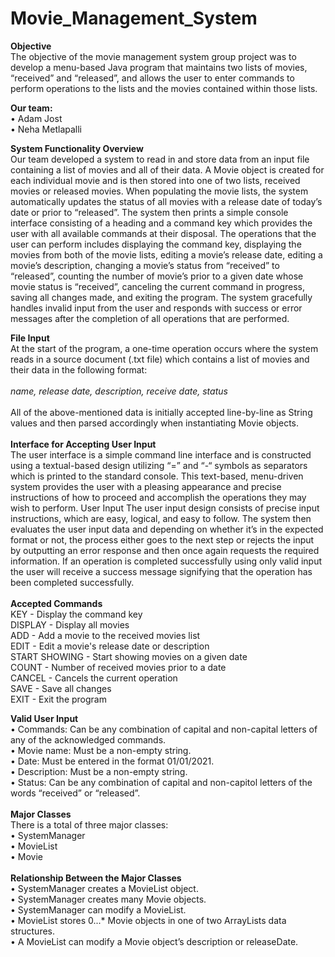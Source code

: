 # Movie_Management_System

<b>Objective</b><br>
The objective of the movie management system group project was to develop a menu-based Java program that maintains two lists of movies, “received” and “released”, and allows the user to enter commands to perform operations to the lists and the movies contained within those lists.

<b>Our team:</b><br> 
• Adam Jost<br>
• Neha Metlapalli

<b>System Functionality Overview</b><br>
Our team developed a system to read in and store data from an input file containing a list of movies and all of their data. A Movie object is created for each individual movie and is then stored into one of two lists, received movies or released movies. When populating the movie lists, the system automatically updates the status of all movies with a release date of today’s date or prior to “released”. The system then prints a simple console interface consisting of a heading and a command key which provides the user with all available commands at their disposal. The operations that the user can perform includes displaying the command key, displaying the movies from both of the movie lists, editing a movie’s release date, editing a movie’s description, changing a movie’s status from “received” to “released”, counting the number of movie’s prior to a given date whose movie status is “received”, canceling the current command in progress, saving all changes made, and exiting the program. The system gracefully handles invalid input from the user and responds with success or error messages after the completion of all operations that are performed.

<b>File Input</b><br>
At the start of the program, a one-time operation occurs where the system reads in a source document (.txt file) which contains a list of movies and their data in the following format:
<br><br>
<i>name, release date, description, receive date, status</i>
<br>
<br>All of the above-mentioned data is initially accepted line-by-line as String values and then parsed accordingly when instantiating Movie objects.
<br><br>
<b>Interface for Accepting User Input</b><br>
The user interface is a simple command line interface and is constructed using a textual-based design utilizing “=” and “-“ symbols as separators which is printed to the standard console. This text-based, menu-driven system provides the user with a pleasing appearance and precise instructions of how to proceed and accomplish the operations they may wish to perform.
User Input
The user input design consists of precise input instructions, which are easy, logical, and easy to follow. The system then evaluates the user input data and depending on whether it’s in the expected format or not, the process either goes to the next step or rejects the input by outputting an error response and then once again requests the required information. If an operation is completed
successfully using only valid input the user will receive a success message
signifying that the operation has been completed successfully.
<br><br>
<b>Accepted Commands</b>
<br>
KEY - Display the command key<br>
DISPLAY - Display all movies<br>
ADD - Add a movie to the received movies list<br>
EDIT - Edit a movie's release date or description<br>
START SHOWING - Start showing movies on a given date<br>
COUNT - Number of received movies prior to a date<br>
CANCEL - Cancels the current operation<br>
SAVE - Save all changes<br>
EXIT - Exit the program<br>

<b>Valid User Input</b><br>
• Commands: Can be any combination of capital and non-capital letters of any of the acknowledged commands.
<br>
• Movie name: Must be a non-empty string.
<br>
• Date: Must be entered in the format 01/01/2021.
<br>
• Description: Must be a non-empty string.
<br>
• Status: Can be any combination of capital and non-capitol letters of the
words “received” or “released”.
<br><br>
<b>Major Classes</b>
<br>
There is a total of three major classes:
<br>• SystemManager <br>• MovieList
<br>• Movie
<br><br>
<b>Relationship Between the Major Classes</b>
<br>
• SystemManager creates a MovieList object.<br>
• SystemManager creates many Movie objects.<br>
• SystemManager can modify a MovieList.<br>
• MovieList stores 0...* Movie objects in one of two ArrayLists data structures.<br>
• A MovieList can modify a Movie object’s description or releaseDate.<br>
